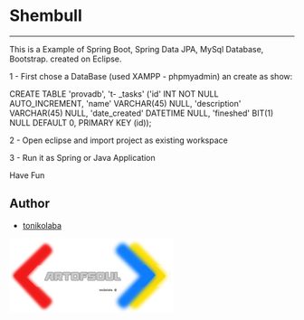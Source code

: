 # Shembull
-----------------------------------


This is a Example of Spring Boot, Spring Data JPA, MySql Database, Bootstrap. created on Eclipse.



1 - First chose a DataBase (used XAMPP - phpmyadmin) an create as show:

CREATE TABLE 'provadb',
't- _tasks' 
('id' INT NOT NULL AUTO_INCREMENT,
'name' VARCHAR(45) NULL,
'description' VARCHAR(45) NULL,
'date_created' DATETIME NULL,
'fineshed' BIT(1) NULL DEFAULT 0,
PRIMARY KEY (id));

2 - Open eclipse and import project as existing workspace

3 - Run it as Spring or Java Application

Have Fun 

## Author

* [tonikolaba](https://github.com/tonikolaba)

![Alt text](https://github.com/tonikolaba/download/blob/master/info/artofsoullogoNewVOG.png?raw=true"ArtofSoul")

